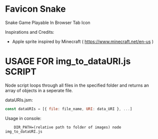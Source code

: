 # Favicon Snake

Snake Game Playable In Browser Tab Icon

Inspirations and Credits:
- Apple sprite inspired by Minecraft ( https://www.minecraft.net/en-us )

# USAGE FOR img_to_dataURI.js SCRIPT

Node script loops through all files in the specified folder and returns an array of objects in a seperate file.

dataURIs.jsm: 
```javascript
const dataURIs = [{ file: file_name, URI: data_URI }, ...]
```

Usage in console:

```console
    DIR_PATH=(relative path to folder of images) node img_to_dataURI.js
```